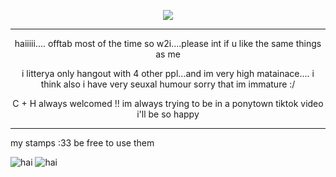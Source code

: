 <p align="center">
<img src="https://media.discordapp.net/attachments/1082601715334918196/1203294420657508382/Untitled137_20240203190218.png?ex=65d09242&is=65be1d42&hm=dfc23af48e2696ccda8e5853007c8924e935cf909a3f37657a558cc34bf93d3a&=&format=webp&quality=lossless&width=705&height=235">
</p>

***
<p align="center">
haiiiii.... offtab most of the time so w2i....please int if u like the same things as me
  </p>

  <p align="center">
i litterya only hangout with 4 other ppl...and im very high matainace.... i think also i have very seuxal humour sorry that im immature :/
 </p>

  <p align="center">
C + H always welcomed !! im always trying to be in a ponytown tiktok video i'll be so happy
 </p>
 
 ***
 
 my stamps :33 be free to use them 
 
 ![hai](https://media.discordapp.net/attachments/1082601715334918196/1204012136981069875/ezgif.com-crop.gif?ex=65d32eae&is=65c0b9ae&hm=9786704f4ec1a74eb0c4f473dad52e439e01740e703954955940ef9480951f41&=&width=126&height=71) ![hai](https://media.discordapp.net/attachments/1082601715334918196/1204014496645910538/ezgif.com-crop_1.gif?ex=65d330e1&is=65c0bbe1&hm=e22c1f405632c6522bdf5fa627d51f536e58edae9bcda50ce30f47eb9459fffa&=&width=126&height=71)


